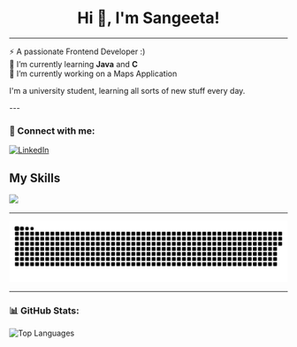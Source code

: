 <h1 align="center">Hi 👋, I'm Sangeeta!</h1>

---
⚡ A passionate Frontend Developer :) <br>
🌱 I’m currently learning **Java** and **C** <br>
🔭 I’m currently working on a Maps Application

<p> I'm a university student, learning all sorts of new stuff every day.</p>
---

<h3 align="left">💬 Connect with me:</h3>
<!-- Add your social links here -->

<p align="left">
  <a href="https://www.linkedin.com/in/sangeeta-santokee" target="_blank">
    <img src="https://img.shields.io/badge/LinkedIn-blue?style=for-the-badge&logo=linkedin" alt="LinkedIn"/>
  </a>
</p>

<h2>My Skills</h2>
<p align="left">
  <a href="https://skillicons.dev">
    <img src="https://skillicons.dev/icons?i=js,html,css,c,cpp,firebase,flask,mysql,npm,notion,postman,py,r,react,replit,vscode&perline=8" />
  </a>
</p>

---

![Snake animation](https://github.com/SangeetaSantokee/SangeetaSantokee/blob/output/github-snake-dark.svg)

---

<h3 align="left">📊 GitHub Stats:</h3>

<p align="left">
  <img src="https://github-readme-stats.vercel.app/api/top-langs?username=sangeetasantokee&show_icons=true&locale=en&layout=compact" alt="Top Languages"/>
</p>
